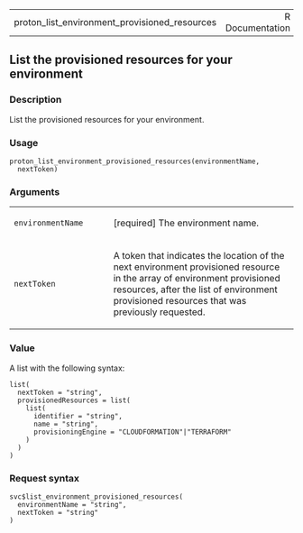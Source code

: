 <table style="width: 100%;">
<tbody>
<tr class="odd">
<td>proton_list_environment_provisioned_resources</td>
<td style="text-align: right;">R Documentation</td>
</tr>
</tbody>
</table>

## List the provisioned resources for your environment

### Description

List the provisioned resources for your environment.

### Usage

    proton_list_environment_provisioned_resources(environmentName,
      nextToken)

### Arguments

<table>
<colgroup>
<col style="width: 35%" />
<col style="width: 65%" />
</colgroup>
<tbody>
<tr class="odd">
<td><code
id="proton_list_environment_provisioned_resources_:_environmentName">environmentName</code></td>
<td><p>[required] The environment name.</p></td>
</tr>
<tr class="even">
<td><code
id="proton_list_environment_provisioned_resources_:_nextToken">nextToken</code></td>
<td><p>A token that indicates the location of the next environment
provisioned resource in the array of environment provisioned resources,
after the list of environment provisioned resources that was previously
requested.</p></td>
</tr>
</tbody>
</table>

### Value

A list with the following syntax:

    list(
      nextToken = "string",
      provisionedResources = list(
        list(
          identifier = "string",
          name = "string",
          provisioningEngine = "CLOUDFORMATION"|"TERRAFORM"
        )
      )
    )

### Request syntax

    svc$list_environment_provisioned_resources(
      environmentName = "string",
      nextToken = "string"
    )
